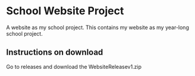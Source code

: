 # School Website Project
A website as my school project.
This contains my website as my year-long school project.

## Instructions on download
Go to releases and download the WebsiteReleasev1.zip
